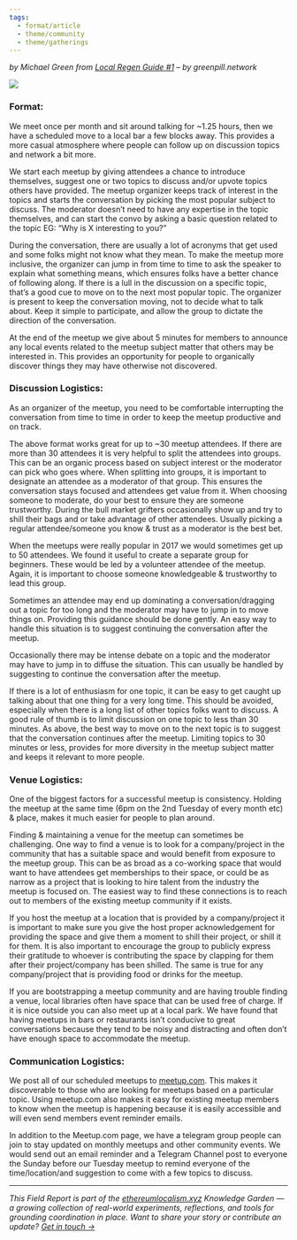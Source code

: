 ```yaml
---
tags:
  - format/article
  - theme/community
  - theme/gatherings
---
```

*by Michael Green*
*from [Local Regen Guide #1](https://greenpill.network/pdf/local-regen-guide.pdf) – by greenpill.network*

![](assets/implementation-bouldermeetup.png)
### Format:

We meet once per month and sit around talking for ~1.25 hours, then we have a scheduled move to a local bar a few blocks away. This provides a more casual atmosphere where people can follow up on discussion topics and network a bit more.

We start each meetup by giving attendees a chance to introduce themselves, suggest one or two topics to discuss and/or upvote topics others have provided. The meetup organizer keeps track of interest in the topics and starts the conversation by picking the most popular subject to discuss. The moderator doesn’t need to have any expertise in the topic themselves, and can start the convo by asking a basic question related to the topic EG: “Why is X interesting to you?”

During the conversation, there are usually a lot of acronyms that get used and some folks might not know what they mean. To make the meetup more inclusive, the organizer can jump in from time to time to ask the speaker to explain what something means, which ensures folks have a better chance of following along. If there is a lull in the discussion on a specific topic, that’s a good cue to move on to the next most popular topic. The organizer is present to keep the conversation moving, not to decide what to talk about. Keep it simple to participate, and allow the group to dictate the direction of the conversation.

At the end of the meetup we give about 5 minutes for members to announce any local events related to the meetup subject matter that others may be interested in. This provides an opportunity for people to organically discover things they may have otherwise not discovered.
### Discussion Logistics:

As an organizer of the meetup, you need to be comfortable interrupting the conversation from time to time in order to keep the meetup productive and on track.

The above format works great for up to ~30 meetup attendees. If there are more than 30 attendees it is very helpful to split the attendees into groups. This can be an organic process based on subject interest or the moderator can pick who goes where. When splitting into groups, it is important to designate an attendee as a moderator of that group. This ensures the conversation stays focused and attendees get value from it. When choosing someone to moderate, do your best to ensure they are someone trustworthy. During the bull market grifters occasionally show up and try to shill their bags and or take advantage of other attendees. Usually picking a regular attendee/someone you know & trust as a moderator is the best bet.

When the meetups were really popular in 2017 we would sometimes get up to 50 attendees. We found it useful to create a separate group for beginners. These would be led by a volunteer attendee of the meetup. Again, it is important to choose someone knowledgeable & trustworthy to lead this group.

Sometimes an attendee may end up dominating a conversation/dragging out a topic for too long and the moderator may have to jump in to move things on. Providing this guidance should be done gently. An easy way to handle this situation is to suggest continuing the conversation after the meetup.

Occasionally there may be intense debate on a topic and the moderator may have to jump in to diffuse the situation. This can usually be handled by suggesting to continue the conversation after the meetup.

If there is a lot of enthusiasm for one topic, it can be easy to get caught up talking about that one thing for a very long time. This should be avoided, especially when there is a long list of other topics folks want to discuss. A good rule of thumb is to limit discussion on one topic to less than 30 minutes. As above, the best way to move on to the next topic is to suggest that the conversation continues after the meetup. Limiting topics to 30 minutes or less, provides for more diversity in the meetup subject matter and keeps it relevant to more people.
### Venue Logistics: 

One of the biggest factors for a successful meetup is consistency. Holding the meetup at the same time (6pm on the 2nd Tuesday of every month etc) & place, makes it much easier for people to plan around.

Finding & maintaining a venue for the meetup can sometimes be challenging. One way to find a venue is to look for a company/project in the community that has a suitable space and would benefit from exposure to the meetup group. This can be as broad as a co-working space that would want to have attendees get memberships to their space, or could be as narrow as a project that is looking to hire talent from the industry the meetup is focused on. The easiest way to find these connections is to reach out to members of the existing meetup community if it exists.

If you host the meetup at a location that is provided by a company/project it is important to make sure you give the host proper acknowledgement for providing the space and give them a moment to shill their project, or shill it for them. It is also important to encourage the group to publicly express their gratitude to whoever is contributing the space by clapping for them after their project/company has been shilled. The same is true for any company/project that is providing food or drinks for the meetup.

If you are bootstrapping a meetup community and are having trouble finding a venue, local libraries often have space that can be used free of charge. If it is nice outside you can also meet up at a local park. We have found that having meetups in bars or restaurants isn’t conducive to great conversations because they tend to be noisy and distracting and often don’t have enough space to accommodate the meetup.
### Communication Logistics:

We post all of our scheduled meetups to [meetup.com](https://www.meetup.com). This makes it discoverable to those who are looking for meetups based on a particular topic. Using meetup.com also makes it easy for existing meetup members to know when the meetup is happening because it is easily accessible and will even send members event reminder emails.

In addition to the Meetup.com page, we have a telegram group people can join to stay updated on monthly meetups and other community events. We would send out an email reminder and a Telegram Channel post to everyone the Sunday before our Tuesday meetup to remind everyone of the time/location/and suggestion to come with a few topics to discuss.

---

*This Field Report is part of the [ethereumlocalism.xyz](https://www.ethereumlocalism.xyz) Knowledge Garden — a growing collection of real-world experiments, reflections, and tools for grounding coordination in place. Want to share your story or contribute an update? [Get in touch →](https://www.ethereumlocalism.xyz/contribution-guide)*